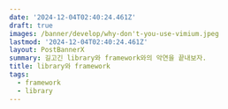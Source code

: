 ```yaml
---
date: '2024-12-04T02:40:24.461Z'
draft: true
images: /banner/develop/why-don't-you-use-vimium.jpeg
lastmod: '2024-12-04T02:40:24.461Z'
layout: PostBannerX
summary: 길고긴 library와 framework와의 악연을 끝내보자.
title: library와 framework
tags:
  - framework
  - library
---
```

